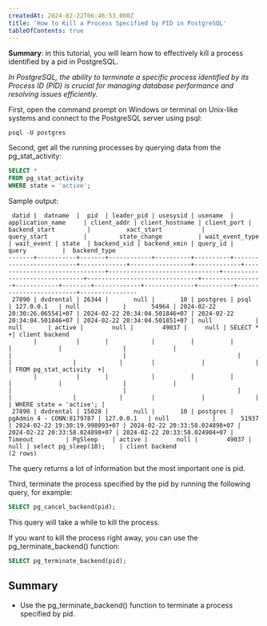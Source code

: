```yaml
---
createdAt: 2024-02-22T06:46:53.000Z
title: 'How to Kill a Process Specified by PID in PostgreSQL'
tableOfContents: true
---
```


**Summary**: in this tutorial, you will learn how to effectively kill a process identified by a pid in PostgreSQL.

_In PostgreSQL, the ability to terminate a specific process identified by its Process ID (PID) is crucial for managing database performance and resolving issues efficiently._

First, open the command prompt on Windows or terminal on Unix-like systems and connect to the PostgreSQL server using psql:

```
psql -U postgres
```

Second, get all the running processes by querying data from the pg_stat_activity:

```sql
SELECT *
FROM pg_stat_activity
WHERE state = 'active';
```

Sample output:

```
 datid |  datname  |  pid  | leader_pid | usesysid | usename  |     application_name     | client_addr | client_hostname | client_port |         backend_start         |          xact_start           |          query_start          |         state_change          | wait_event_type | wait_event | state  | backend_xid | backend_xmin | query_id |          query          |  backend_type
-------+-----------+-------+------------+----------+----------+--------------------------+-------------+-----------------+-------------+-------------------------------+-------------------------------+-------------------------------+-------------------------------+-----------------+------------+--------+-------------+--------------+----------+-------------------------+----------------
 27890 | dvdrental | 26344 |       null |       10 | postgres | psql                     | 127.0.0.1   | null            |       54964 | 2024-02-22 20:30:26.065541+07 | 2024-02-22 20:34:04.501846+07 | 2024-02-22 20:34:04.501846+07 | 2024-02-22 20:34:04.501851+07 | null            | null       | active |        null |        49037 |     null | SELECT *               +| client backend
       |           |       |            |          |          |                          |             |                 |             |                               |                               |                               |                               |                 |            |        |             |              |          | FROM pg_stat_activity  +|
       |           |       |            |          |          |                          |             |                 |             |                               |                               |                               |                               |                 |            |        |             |              |          | WHERE state = 'active'; |
 27890 | dvdrental | 15028 |       null |       10 | postgres | pgAdmin 4 - CONN:8179787 | 127.0.0.1   | null            |       51937 | 2024-02-22 19:30:19.998093+07 | 2024-02-22 20:33:58.024898+07 | 2024-02-22 20:33:58.024898+07 | 2024-02-22 20:33:58.024904+07 | Timeout         | PgSleep    | active |        null |        49037 |     null | select pg_sleep(10);    | client backend
(2 rows)
```

The query returns a lot of information but the most important one is pid.

Third, terminate the process specified by the pid by running the following query, for example:

```sql
SELECT pg_cancel_backend(pid);
```

This query will take a while to kill the process.

If you want to kill the process right away, you can use the pg_terminate_backend() function:

```sql
SELECT pg_terminate_backend(pid);
```

## Summary

- Use the pg_terminate_backend() function to terminate a process specified by pid.
